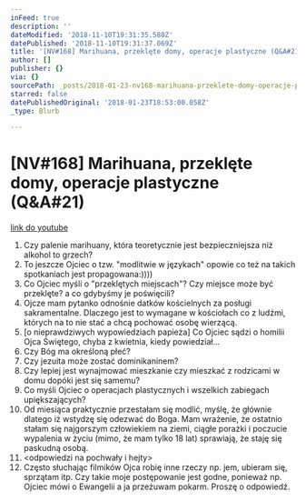 ```yaml
---
inFeed: true
description: ''
dateModified: '2018-11-10T19:31:35.580Z'
datePublished: '2018-11-10T19:31:37.069Z'
title: '[NV#168] Marihuana, przeklęte domy, operacje plastyczne (Q&A#21)'
author: []
publisher: {}
via: {}
sourcePath: _posts/2018-01-23-nv168-marihuana-przeklete-domy-operacje-plastyczne-qanda.md
starred: false
datePublishedOriginal: '2018-01-23T18:53:00.058Z'
_type: Blurb

---
```

# \[NV\#168\] Marihuana, przeklęte domy, operacje plastyczne (Q&A\#21)
[link do youtube][0]

1. Czy palenie marihuany, która teoretycznie jest bezpieczniejsza niż alkohol to grzech?
2. To jeszcze Ojciec o tzw. "modlitwie w językach" opowie co też na takich spotkaniach jest propagowana:))))
3. Co Ojciec myśli o "przeklętych miejscach"? Czy miejsce może być przeklęte? a co gdybyśmy je poświęcili?
4. Ojcze mam pytanko odnośnie datków kościelnych za posługi sakramentalne. Dlaczego jest to wymagane w kościołach co z ludźmi, których na to nie stać a chcą pochować osobę wierzącą.
5. \[o nieprawdziwych wypowiedziach papieża\] Co Ojciec sądzi o homilii Ojca Świętego, chyba z kwietnia, kiedy powiedział...
6. Czy Bóg ma określoną płeć?
7. Czy jezuita może zostać dominikaninem?
8. Czy lepiej jest wynajmować mieszkanie czy mieszkać z rodzicami w domu dopóki jest się samemu?
9. Co myśli Ojciec o operacjach plastycznych i wszelkich zabiegach upiększających?
10. Od miesiąca praktycznie przestałam się modlić, myślę, że głównie dlatego iż wstydzę się odezwać do Boga. Mam wrażenie, że ostatnio stałam się najgorszym człowiekiem na ziemi, ciągłe porażki i poczucie wypalenia w życiu (mimo, że mam tylko 18 lat) sprawiają, że staję się paskudną osobą.
11. <odpowiedzi na pochwały i hejty\>
12. Często słuchając filmików Ojca robię inne rzeczy np. jem, ubieram się, sprzątam itp. Czy takie moje postępowanie jest godne, ponieważ np. Ojciec mówi o Ewangelii a ja przeżuwam pokarm. Proszę o odpowiedź.

[0]: https://www.youtube.com/watch?v=C7SPqcx5R14